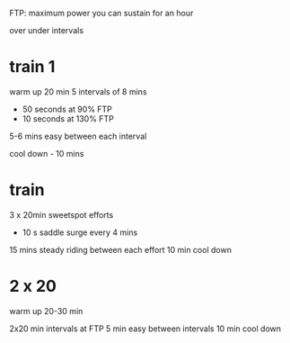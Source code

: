 FTP: maximum power you can sustain for an hour

over under intervals

# train 1
warm up 20 min
5 intervals of 8 mins
- 50 seconds at 90% FTP
- 10 seconds at 130% FTP

5-6 mins easy between each interval

cool down - 10 mins

# train
3 x 20min sweetspot efforts 
- 10 s saddle surge every 4 mins

15 mins steady riding between each effort
10 min cool down

# 2 x 20
warm up 20-30 min

2x20 min intervals at FTP
5 min easy between intervals
10 min cool down










